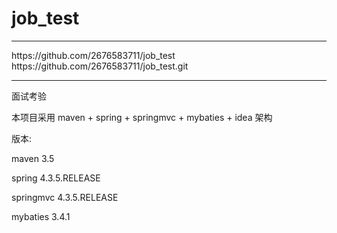 # job_test
<hr/>
https://github.com/2676583711/job_test
<br/>
https://github.com/2676583711/job_test.git
<hr/>
面试考验

本项目采用 maven + spring + springmvc + mybaties + idea 架构
<br/>

版本:
<br/>

 maven 3.5
<br/>

 spring 4.3.5.RELEASE
 <br/>

 springmvc 4.3.5.RELEASE
 <br/>

 mybaties 3.4.1
 <br/>

  
